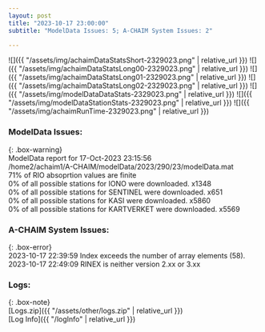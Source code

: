 ```yaml
---
layout: post
title: "2023-10-17 23:00:00"
subtitle: "ModelData Issues: 5; A-CHAIM System Issues: 2"

---
```


![]({{ "/assets/img/achaimDataStatsShort-2329023.png" | relative_url }})
![]({{ "/assets/img/achaimDataStatsLong00-2329023.png" | relative_url }})
![]({{ "/assets/img/achaimDataStatsLong01-2329023.png" | relative_url }})
![]({{ "/assets/img/achaimDataStatsLong02-2329023.png" | relative_url }})
![]({{ "/assets/img/modelDataDataStats-2329023.png" | relative_url }})
![]({{ "/assets/img/modelDataStationStats-2329023.png" | relative_url }})
![]({{ "/assets/img/achaimRunTime-2329023.png" | relative_url }})


### ModelData Issues:  
  
{: .box-warning}  
 ModelData report for 17-Oct-2023 23:15:56   
 /home2/achaim1/A-CHAIM/modelData/2023/290/23/modelData.mat   
 71% of RIO absoprtion values are finite   
 0% of all possible stations for IONO were downloaded. x1348   
 0% of all possible stations for SENTINEL were downloaded. x651   
 0% of all possible stations for KASI were downloaded. x5860   
 0% of all possible stations for KARTVERKET were downloaded. x5569   
  
### A-CHAIM System Issues:  
  
{: .box-error}  
2023-10-17 22:39:59 Index exceeds the number of array elements (58).  
2023-10-17 22:49:09 RINEX is neither version 2.xx or 3.xx  

### Logs:  
  
{: .box-note}  
[Logs.zip]({{ "/assets/other/logs.zip" | relative_url }})  
[Log Info]({{ "/logInfo" | relative_url }})  
